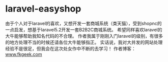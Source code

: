 # laravel-easyshop
由于个人对于laravel的喜欢，又想开发一套商城系统（类天猫），受到shopnc的一点启发，想基于laravel5.2开发一套B2B2C商城系统。 希望同样喜欢laravel的大牛能够帮助我知名代码的不合理。 作者我属于刚刚入门laravel的级别，有很多的地方处理不当的时候还请各位大牛能够指正。 实话说，我对大并发的网站处理经验不是很足，但我会在这次处女作中不断的去学习！ 作者博客：www.fkgeek.com
